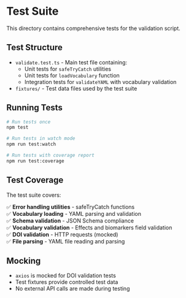 # Test Suite

This directory contains comprehensive tests for the validation script.

## Test Structure

- `validate.test.ts` - Main test file containing:
  - Unit tests for `safeTryCatch` utilities
  - Unit tests for `loadVocabulary` function  
  - Integration tests for `validateYAML` with vocabulary validation
- `fixtures/` - Test data files used by the test suite

## Running Tests

```bash
# Run tests once
npm test

# Run tests in watch mode
npm run test:watch

# Run tests with coverage report
npm run test:coverage
```

## Test Coverage

The test suite covers:

✅ **Error handling utilities** - safeTryCatch functions  
✅ **Vocabulary loading** - YAML parsing and validation  
✅ **Schema validation** - JSON Schema compliance  
✅ **Vocabulary validation** - Effects and biomarkers field validation  
✅ **DOI validation** - HTTP requests (mocked)  
✅ **File parsing** - YAML file reading and parsing  

## Mocking

- `axios` is mocked for DOI validation tests
- Test fixtures provide controlled test data
- No external API calls are made during testing